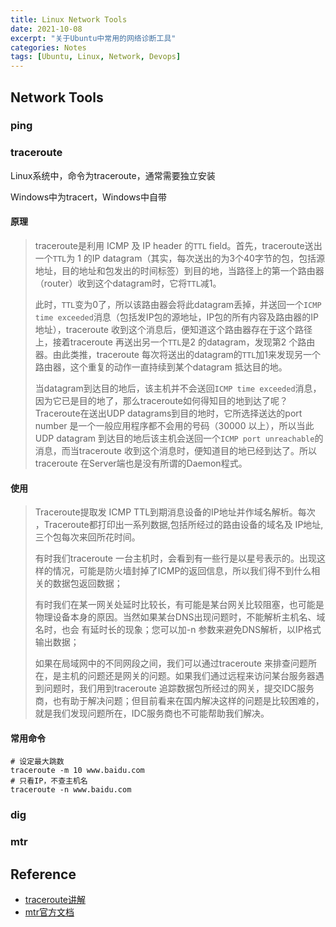 ```yaml
---
title: Linux Network Tools
date: 2021-10-08
excerpt: "关于Ubuntu中常用的网络诊断工具"
categories: Notes
tags: [Ubuntu, Linux, Network, Devops]
---
```

## Network Tools

### ping

### traceroute

Linux系统中，命令为traceroute，通常需要独立安装

Windows中为tracert，Windows中自带

#### 原理

> traceroute是利用 ICMP 及 IP header 的`TTL` field。首先，traceroute送出一个`TTL`为 1 的IP datagram（其实，每次送出的为3个40字节的包，包括源地址，目的地址和包发出的时间标签）到目的地，当路径上的第一个路由器（router）收到这个datagram时，它将`TTL`减1。
>
> 此时，`TTL`变为0了，所以该路由器会将此datagram丢掉，并送回一个`ICMP time exceeded`消息（包括发IP包的源地址，IP包的所有内容及路由器的IP地址），traceroute 收到这个消息后，便知道这个路由器存在于这个路径上，接着traceroute 再送出另一个`TTL`是2 的datagram，发现第2 个路由器。由此类推，traceroute 每次将送出的datagram的`TTL`加1来发现另一个路由器，这个重复的动作一直持续到某个datagram 抵达目的地。
>
> 当datagram到达目的地后，该主机并不会送回`ICMP time exceeded`消息，因为它已是目的地了，那么traceroute如何得知目的地到达了呢？Traceroute在送出UDP datagrams到目的地时，它所选择送达的port number 是一个一般应用程序都不会用的号码（30000 以上），所以当此UDP datagram 到达目的地后该主机会送回一个`ICMP port unreachable`的消息，而当traceroute 收到这个消息时，便知道目的地已经到达了。所以traceroute 在Server端也是没有所谓的Daemon程式。

#### 使用

> Traceroute提取发 ICMP TTL到期消息设备的IP地址并作域名解析。每次 ，Traceroute都打印出一系列数据,包括所经过的路由设备的域名及 IP地址,三个包每次来回所花时间。
>
> 有时我们traceroute 一台主机时，会看到有一些行是以星号表示的。出现这样的情况，可能是防火墙封掉了ICMP的返回信息，所以我们得不到什么相关的数据包返回数据；
>
> 有时我们在某一网关处延时比较长，有可能是某台网关比较阻塞，也可能是物理设备本身的原因。当然如果某台DNS出现问题时，不能解析主机名、域名时，也会 有延时长的现象；您可以加-n 参数来避免DNS解析，以IP格式输出数据；
>
> 如果在局域网中的不同网段之间，我们可以通过traceroute 来排查问题所在，是主机的问题还是网关的问题。如果我们通过远程来访问某台服务器遇到问题时，我们用到traceroute 追踪数据包所经过的网关，提交IDC服务商，也有助于解决问题；但目前看来在国内解决这样的问题是比较困难的，就是我们发现问题所在，IDC服务商也不可能帮助我们解决。

#### 常用命令

```shell
# 设定最大跳数
traceroute -m 10 www.baidu.com
# 只看IP，不查主机名
traceroute -n www.baidu.com
```

### dig

### mtr

## Reference

- [traceroute讲解](https://www.cnblogs.com/peida/archive/2013/03/07/2947326.html)
- [mtr官方文档](https://linux.die.net/man/8/mtr)